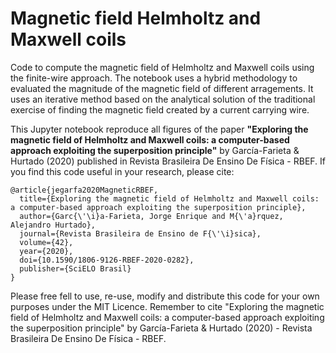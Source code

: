# Magnetic field Helmholtz and Maxwell coils

Code to compute the magnetic field of Helmholtz and Maxwell coils using the finite-wire approach. The notebook uses a hybrid methodology to evaluated the magnitude of the magnetic field of different arragements. It uses an iterative method based on the analytical solution of the traditional exercise of finding the magnetic field created by a current carrying wire.

This Jupyter notebook reproduce all figures of the paper **"Exploring the magnetic field of Helmholtz and Maxwell coils: a computer-based approach exploiting the superposition principle"** by García-Farieta & Hurtado (2020) published in Revista Brasileira De Ensino De Física - RBEF.
If you find this code useful in your research, please cite:

```
@article{jegarfa2020MagneticRBEF,
  title={Exploring the magnetic field of Helmholtz and Maxwell coils: a computer-based approach exploiting the superposition principle},
  author={Garc{\'\i}a-Farieta, Jorge Enrique and M{\'a}rquez, Alejandro Hurtado},
  journal={Revista Brasileira de Ensino de F{\'\i}sica},
  volume={42},
  year={2020},
  doi={10.1590/1806-9126-RBEF-2020-0282},
  publisher={SciELO Brasil}
}
```

Please free fell to use, re-use, modify and distribute this code for your own purposes under the MIT Licence.
Remember to cite "Exploring the magnetic field of Helmholtz and Maxwell coils: a computer-based approach exploiting the superposition principle" by García-Farieta & Hurtado (2020) - Revista Brasileira De Ensino De Física - RBEF.


